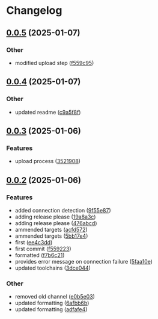 # Changelog

## [0.0.5](https://github.com/k8sgpt-ai/power_nerd/compare/v0.0.4...v0.0.5) (2025-01-07)


### Other

* modified upload step ([f559c95](https://github.com/k8sgpt-ai/power_nerd/commit/f559c958e0150f69178ea6c5a797b8ef424bb13d))

## [0.0.4](https://github.com/k8sgpt-ai/power_nerd/compare/v0.0.3...v0.0.4) (2025-01-07)


### Other

* updated readme ([c9a5f8f](https://github.com/k8sgpt-ai/power_nerd/commit/c9a5f8f1dc66dbc96ecb76c289e4ad432bb0e9ef))

## [0.0.3](https://github.com/k8sgpt-ai/power_nerd/compare/v0.0.2...v0.0.3) (2025-01-06)


### Features

* upload process ([3521908](https://github.com/k8sgpt-ai/power_nerd/commit/35219089ad3f174cc3b2b09240fa753377d3c7e6))

## [0.0.2](https://github.com/k8sgpt-ai/power_nerd/compare/v0.0.1...v0.0.2) (2025-01-06)


### Features

* added connection detection ([9f55e87](https://github.com/k8sgpt-ai/power_nerd/commit/9f55e8708f36972474d4cf802ca4241fa9667588))
* adding release please ([19a8a3c](https://github.com/k8sgpt-ai/power_nerd/commit/19a8a3c2a9b597494a12114403353c20877cee6b))
* adding release please ([476abcd](https://github.com/k8sgpt-ai/power_nerd/commit/476abcdf12145588712097be4d95c00ff78560f7))
* ammended targets ([acfd572](https://github.com/k8sgpt-ai/power_nerd/commit/acfd572cd36c1ab6217596f804d0d56b5e276365))
* ammended targets ([5bb17e4](https://github.com/k8sgpt-ai/power_nerd/commit/5bb17e4ad9b22372228952ac4cd06da2de1ffe06))
* first ([ee4c3dd](https://github.com/k8sgpt-ai/power_nerd/commit/ee4c3dd746473081dde1c4bcb703660ed0ab79af))
* first commit ([f559223](https://github.com/k8sgpt-ai/power_nerd/commit/f5592233b4509c44fff5527bfb7892a3790d084d))
* formatted ([f7b6c21](https://github.com/k8sgpt-ai/power_nerd/commit/f7b6c219ce118d1831791e184d47a884d06fdb7d))
* provides error message on connection failure ([5faa10e](https://github.com/k8sgpt-ai/power_nerd/commit/5faa10ea63067a0ec7eae651921ff333d1f5fbde))
* updated toolchains ([3dce044](https://github.com/k8sgpt-ai/power_nerd/commit/3dce044e669a2e6547cae8328e64acf651f492a4))


### Other

* removed old channel ([e0b5e03](https://github.com/k8sgpt-ai/power_nerd/commit/e0b5e03e9468ce3fa634841b82a774e79081e5a5))
* updated formatting ([6afbb6b](https://github.com/k8sgpt-ai/power_nerd/commit/6afbb6b3d9c7687f0980156bad03207a2a31585b))
* updated formatting ([adfafe4](https://github.com/k8sgpt-ai/power_nerd/commit/adfafe428c547c5f56d9743fd6b24df7c7fb24dd))
